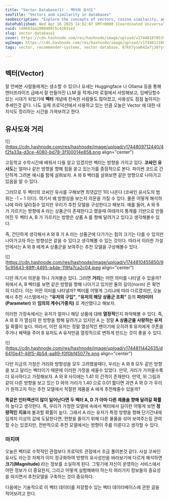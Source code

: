 ```yaml
---
title: "Vector Database(1) - 벡터와 유사도"
seoTitle: "Vectors and similarity in databases"
seoDescription: "Explore the concepts of vectors, cosine similarity, and distance in product recommendation models and their applications in this insightful article"
datePublished: Wed Apr 16 2025 14:02:07 GMT+0000 (Coordinated Universal Time)
cuid: cm9k03aa1000409l5c4203se2
slug: vector-database1
cover: https://cdn.hashnode.com/res/hashnode/image/upload/v1744810785391/4e605a62-69e7-4790-8114-83a9c023c460.jpeg
ogImage: https://cdn.hashnode.com/res/hashnode/image/upload/v1744812108413/e58edd0d-43fd-4d84-b6fd-8ff82cc17c89.jpeg
tags: vector, recommender-systems, vector-database, 67kh7ysw642w7j207ysw67kg7j207iqk, 67kh7ysw

---
```


## 벡터(Vector)

잘 안써본 사람들에게는 생소할 수 있으나 요새는 Huggingface 나 Ollama 등을 통해 엔터프라이즈 급에서 잘 만들어진 LLM 을 작게나마 로컬에서 서빙해보고, 임베딩할수 있는 시대가 되었기에 **벡터** 개념에 친숙한 사람들도 많아졌고, 사용성도 점점 높아지는 추세인것 같다. 나도 실제 프로덕션에서 사용하고 있는 만큼 오늘은 Vector 에 대한 내 지식도 정리하는 시간을 가져보려고 한다.

## 유사도와 거리

![](https://cdn.hashnode.com/res/hashnode/image/upload/v1744809712440/4f2fa33a-d3ce-4080-bd78-3f100014e858.png align="center")

고등학교 수학시간에 배워서 다들 알고 있겠지만 벡터는 방향을 가지고 있다. **코싸인 유사도**는 얼마나 같은 방향을 향해 힘을 쏟고 있는가를 중점적으로 본다. 파이썬 코드로 간단하게 그려본 예시를 함께 살펴보자. A 와 B 벡터를 살펴보면 같은 방향으로 나아가고 있음을 알 수 있다.

그러므로 두 벡터의 코싸인 유사를 구해보면 최댓값인 1이 나온다 (코싸인 유사도의 범위는 -1 ~ 1 이다). 여기서 왜 방향성을 보는지 의문을 가질 수 있다. 물론 어떻게 해석하냐에 따라 달라질수 있지만 우리가 추천 모델을 구성한다고 해보자. 예를 들어, A 와 B 가 가르키는 방향에 A 라는 상품군이 존재한다고 했을때 여태까지 통계를 기반으로 만들어진 두 벡터 A, B 가 가르키는 방향은 상품 A 를 향해 달려가고 있다고 생각해볼수 있다.

즉, 간단하게 생각해서 A 와 B 가 A 라는 상품군에 다가가는 힘의 크기는 다를 수 있지만 나아가고자 하는 방향성은 같을 수 있다고 생각해볼 수 있는 것이다. 따라서 이러한 가설안에서는 A 와 B 에게 A 상품군을 보여주는 추천 모델을 구상해볼수 있다.

![](https://cdn.hashnode.com/res/hashnode/image/upload/v1744810455850/95c95643-88ff-4495-a4de-119fa7ca2c04.jpeg align="center")

다만 여기서 의문을 하나 가져볼순 있다. 그러면 **거리**는 어떤 의미를 나타낼 수 있을까? 위에서 A, B 벡터를 보면 같은 방향을 향해 나아가고 있지만 둘의 길이(norm) 은 확연히 다르다. 이는 어떤 의미를 나타낼까? 벡터를 어떻게 그리냐에 따라 다르겠지만, 오늘 예시 추천 시스템에서는 **“유저의 구입”**, **“유저의 해당 상품군 조회”** 등의 **파라미터(Parameter)** 와 **임의의 계수(가중치)** 로 계산했다고 해보자.

이러한 가정속에서는 유저가 얼마나 해당 상품에 대해 **열정적**인지 파악해볼 수 있다. 즉, A 와 B 가 열심히 한 방향을 향해 달려가고 있지만 A 는 정말 **A 상품군을 사랑하는 유저**일 확률이 높다. 따라서, 이런 유저는 정말 열성적인 팬이기에 오히려 B 유저에게 쿠폰을 주거나 혜택을 주어 B 유저도 A 유저만큼 열정적으로 변하게 만드는 것이 좋을 수 있다.

![](https://cdn.hashnode.com/res/hashnode/image/upload/v1744811442635/d6410e41-48f5-4b54-aa89-f0f0bf45077e.png align="center")

다만 지금의 가정은 거리와 방향성을 모두 고려했을때다, 우리는 A 와 B 모두 같은 방향을 보고 달리는 벡터이기 때문에 이러한 가정을 세울수 있었다. 만약, 거리가 가까울수록 더 유사하다고 가정해보자. A 와 B 사이에는 1.41 의 간격이 존재한다. 만약, 위 그림과 같이 다른 방향을 보고 있는 D 와의 거리가 1.40 으로 0.01 짧다면 과연 A 와 D 가 우리가 원하고자 하는 추천 모델에서 적절한 제품을 A 에게 추천해줄수 있을까?

**똑같은 인터랙션이 많이 일어난다면 두 벡터 A, D 가 아마 다른 제품을 향해 달려갈 확률**이 높다고 생각한다. 즉, 우리가 가정한 모델에 속에서 벡터에서 길이란 어떻게 보면 **정량적인 지표**에 불과할 확률이 높다. 그래서 A 라는 유저가 특정 방향을 향해 단기간내에 임계치 이상의 값에 도달한다면, 편향을 줄이기 위해 다른 물품을 섞어 보여주는등 관여할 수는 있겠지만, 전반적으로 추천 모델에서는 방향이 주를 이룬다고 생각할 수 있다.

### 마치며

오늘은 벡터로 수학적인 관점보다 프로덕트 관점에서 조금 풀어본것 같다. 사실 코싸인 유사도 라는것 자체가 이미 정규화하여 방향의 유사성만을 바라보기에 다르게 해석하면 **크기(Magnitude)** 라는 정보를 소실하게 된다. 그렇기에 자신이 운영하는 서비스에서 어떤 정보가 더 중요한지, 그리고 어떻게 실험해봐야 하는지 여러가지 정보들의 중요성을 따지면서 추천모델을 구축하는 것이 중요하다.

다음에는 기술적으로 이 벡터 데이터를 저장할수 있는 벡터 데이터베이스에 관한 글을 적어보려고 한다.